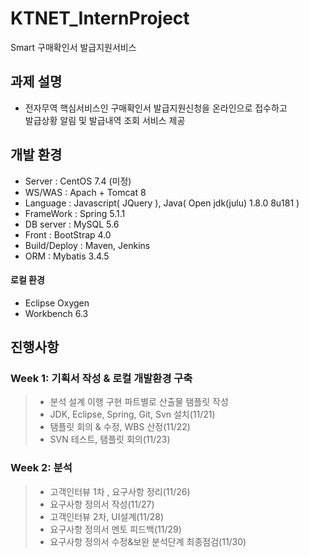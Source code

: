 # KTNET_InternProject

Smart 구매확인서 발급지원서비스

과제 설명
---------

-	전자무역 핵심서비스인 구매확인서 발급지원신청을 온라인으로 접수하고 <br>
발급상황 알림 및 발급내역 조회 서비스 제공 

개발 환경
---------

-	Server : CentOS 7.4 (미정)
-	WS/WAS : Apach + Tomcat 8
-	Language : Javascript( JQuery ), Java( Open jdk(julu) 1.8.0 8u181 )
-	FrameWork : Spring 5.1.1
-	DB server : MySQL 5.6
-	Front : BootStrap 4.0
-	Build/Deploy : Maven, Jenkins
-	ORM : Mybatis 3.4.5

#### 로컬 환경

-	Eclipse Oxygen
-	Workbench 6.3

진행사항
--------

### Week 1: 기획서 작성 & 로컬 개발환경 구축

> -	분석 설계 이행 구현 파트별로 산출물 탬플릿 작성
> -	JDK, Eclipse, Spring, Git, Svn 설치(11/21)
> - 탬플릿 회의 & 수정, WBS 산정(11/22)
> - SVN 테스트, 탬플릿 회의(11/23)

### Week 2: 분석

> - 고객인터뷰 1차 , 요구사항 정리(11/26)
> - 요구사항 정의서 작성(11/27)
> - 고객인터뷰 2차, UI설계(11/28)
> - 요구사항 정의서 멘토 피드백(11/29)
> - 요구사항 정의서 수정&보완 분석단계 최종점검(11/30)
